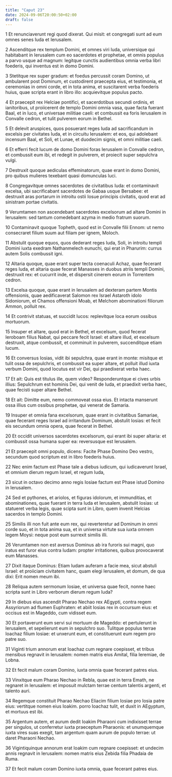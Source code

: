 ```yaml
---
title: "Caput 23"
date: 2024-09-06T20:00:50+02:00
draft: false
---
```



1 Et renunciaverunt regi quod dixerat. Qui misit: et congregati sunt ad eum omnes senes Iuda et Ierusalem.

2 Ascenditque rex templum Domini, et omnes viri Iuda, universique qui habitabant in Ierusalem cum eo sacerdotes et prophetae, et omnis populus a parvo usque ad magnum: legitque cunctis audientibus omnia verba libri foederis, qui inventus est in domo Domini.

3 Stetitque rex super gradum: et foedus percussit coram Domino, ut ambularent post Dominum, et custodirent praecepta eius, et testimonia, et ceremonias in omni corde, et in tota anima, et suscitarent verba foederis huius, quae scripta erant in libro illo: acquievitque populus pacto.

4 Et praecepit rex Helciae pontifici, et sacerdotibus secundi ordinis, et ianitoribus, ut proiicerent de templo Domini omnia vasa, quae facta fuerant Baal, et in luco, et universae militiae caeli: et combussit ea foris Ierusalem in Convalle cedron, et tulit pulverem eorum in Bethel.

5 Et delevit aruspices, quos posuerant reges Iuda ad sacrificandum in excelsis per civitates Iuda, et in circuitu Ierusalem: et eos, qui adolebant incensum Baal, et Soli, et Lunae, et duodecim signis, et omni militiae caeli.

6 Et efferri fecit lucum de domo Domini foras Ierusalem in Convalle cedron, et combussit eum ibi, et redegit in pulverem, et proiecit super sepulchra vulgi.

7 Destruxit quoque aediculas effeminatorum, quae erant in domo Domini, pro quibus mulieres texebant quasi domunculas luci.

8 Congregavitque omnes sacerdotes de civitatibus Iuda: et contaminavit excelsa, ubi sacrificabant sacerdotes de Gabaa usque Bersabee: et destruxit aras portarum in introitu ostii Iosue principis civitatis, quod erat ad sinistram portae civitatis.

9 Verumtamen non ascendebant sacerdotes excelsorum ad altare Domini in Ierusalem: sed tantum comedebant azyma in medio fratrum suorum.

10 Contaminavit quoque Topheth, quod est in Convalle filii Ennom: ut nemo consecraret filium suum aut filiam per ignem, Moloch.

11 Abstulit quoque equos, quos dederant reges Iuda, Soli, in introitu templi Domini iuxta exedram Nathanmelech eunuchi, qui erat in Pharurim: currus autem Solis combussit igni.

12 Altaria quoque, quae erant super tecta coenaculi Achaz, quae fecerant reges Iuda, et altaria quae fecerat Manasses in duobus atriis templi Domini, destruxit rex: et cucurrit inde, et dispersit cinerem eorum in Torrentem cedron.

13 Excelsa quoque, quae erant in Ierusalem ad dexteram partem Montis offensionis, quae aedificaverat Salomon rex Israel Astaroth idolo Sidoniorum, et Chamos offensioni Moab, et Melchom abominationi filiorum Ammon, polluit rex.

14 Et contrivit statuas, et succidit lucos: replevitque loca eorum ossibus mortuorum.

15 Insuper et altare, quod erat in Bethel, et excelsum, quod fecerat Ieroboam filius Nabat, qui peccare fecit Israel: et altare illud, et excelsum destruxit, atque combussit, et comminuit in pulverem, succenditque etiam lucum.

16 Et conversus Iosias, vidit ibi sepulchra, quae erant in monte: misitque et tulit ossa de sepulchris, et combussit ea super altare, et polluit illud iuxta verbum Domini, quod locutus est vir Dei, qui praedixerat verba haec.

17 Et ait: Quis est titulus ille, quem video? Responderuntque ei cives urbis illius: Sepulchrum est hominis Dei, qui venit de Iuda, et praedixit verba haec, quae fecisti super altare Bethel.

18 Et ait: Dimitte eum, nemo commoveat ossa eius. Et intacta manserunt ossa illius cum ossibus prophetae, qui venerat de Samaria.

19 Insuper et omnia fana excelsorum, quae erant in civitatibus Samariae, quae fecerant reges Israel ad irritandum Dominum, abstulit Iosias: et fecit eis secundum omnia opera, quae fecerat in Bethel.

20 Et occidit universos sacerdotes excelsorum, qui erant ibi super altaria: et combussit ossa humana super ea: reversusque est Ierusalem.

21 Et praecepit omni populo, dicens: Facite Phase Domino Deo vestro, secundum quod scriptum est in libro foederis huius.

22 Nec enim factum est Phase tale a diebus iudicum, qui iudicaverunt Israel, et omnium dierum regum Israel, et regum Iuda,

23 sicut in octavo decimo anno regis Iosiae factum est Phase istud Domino in Ierusalem.

24 Sed et pythones, et ariolos, et figuras idolorum, et immunditias, et abominationes, quae fuerant in terra Iuda et Ierusalem, abstulit Iosias: ut statueret verba legis, quae scipta sunt in Libro, quem invenit Helcias sacerdos in templo Domini.

25 Similis illi non fuit ante eum rex, qui reverteretur ad Dominum in omni corde suo, et in tota anima sua, et in universa virtute sua iuxta omnem legem Moysi: neque post eum surrexit similis illi.

26 Verumtamen non est aversus Dominus ab ira furoris sui magni, quo iratus est furor eius contra Iudam: propter irritationes, quibus provocaverat eum Manasses.

27 Dixit itaque Dominus: Etiam Iudam auferam a facie mea, sicut abstuli Israel: et proiiciam civitatem hanc, quam elegi Ierusalem, et domum, de qua dixi: Erit nomen meum ibi.

28 Reliqua autem sermonum Iosiae, et universa quae fecit, nonne haec scripta sunt in Libro verborum dierum regum Iuda?

29 In diebus eius ascendit Pharao Nechao rex AEgypti, contra regem Assyriorum ad flumen Euphraten: et abiit Iosias rex in occursum eius: et occisus est in Mageddo, cum vidisset eum.

30 Et portaverunt eum servi sui mortuum de Mageddo: et pertulerunt in Ierusalem, et sepelierunt eum in sepulchro suo. Tulitque populus terrae Ioachaz filium Iosiae: et unxerunt eum, et constituerunt eum regem pro patre suo.

31 Viginti trium annorum erat Ioachaz cum regnare coepisset, et tribus mensibus regnavit in Ierusalem: nomen matris eius Amital, filia Ieremiae, de Lobna.

32 Et fecit malum coram Domino, iuxta omnia quae fecerant patres eius.

33 Vinxitque eum Pharao Nechao in Rebla, quae est in terra Emath, ne regnaret in Ierusalem: et imposuit mulctam terrae centum talentis argenti, et talento auri.

34 Regemque constituit Pharao Nechao Eliacim filium Iosiae pro Iosia patre eius: vertitque nomen eius Ioakim. porro Ioachaz tulit, et duxit in AEgyptum, et mortuus est ibi.

35 Argentum autem, et aurum dedit Ioakim Pharaoni cum indixisset terrae per singulos, ut conferretur iuxta praeceptum Pharaonis: et unumquemque iuxta vires suas exegit, tam argentum quam aurum de populo terrae: ut daret Pharaoni Nechao.

36 Vigintiquinque annorum erat Ioakim cum regnare coepisset: et undecim annis regnavit in Ierusalem: nomen matris eius Zebida filia Phadaia de Ruma.

37 Et fecit malum coram Domino iuxta omnia, quae fecerant patres eius.

